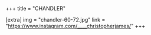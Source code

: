 +++
title = "CHANDLER"

[extra]
img = "chandler-60-72.jpg"
link = "https://www.instagram.com/____christopherjames/"
+++